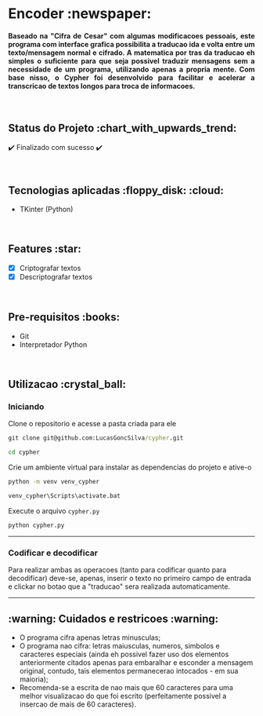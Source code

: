 <h1>Encoder :newspaper: </h1>

<h4 align='justify'>Baseado na "Cifra de Cesar" com algumas modificacoes pessoais, este programa com interface grafica possibilita a traducao ida e volta entre um texto/mensagem normal e cifrado.
A matematica por tras da traducao eh simples o suficiente para que seja possivel traduzir mensagens sem a necessidade de um programa, utilizando apenas a propria mente. Com base nisso, o Cypher foi desenvolvido para facilitar e acelerar a transcricao de textos longos para troca de informacoes.</h4>

<br>

<h2>Status do Projeto :chart_with_upwards_trend: </h2>

:heavy_check_mark: Finalizado com sucesso :heavy_check_mark:

<!-- :construction: Em andamento :construction: -->

<!-- :link: Confira [aqui](website). :link: -->

<br>

<h2>Tecnologias aplicadas :floppy_disk: :cloud: </h2>

<ul>
<li>TKinter (Python)</li>
</ul>

<br>

<h2>Features :star: </h2>

- [x] Criptografar textos
- [x] Descriptografar textos

<br>

<h2>Pre-requisitos :books: </h2>

<!-- Nenhuma ferramenta de pre-requisito necessaria. -->

<ul>
<li>Git</li>
<li>Interpretador Python</li>
</ul>

<br>

<h2>Utilizacao :crystal_ball: </h2>

<h3>Iniciando</h3>

Clone o repositorio e acesse a pasta criada para ele
```cmd
git clone git@github.com:LucasGoncSilva/cypher.git

cd cypher
```

Crie um ambiente virtual para instalar as dependencias do projeto e ative-o
```cmd
python -m venv venv_cypher

venv_cypher\Scripts\activate.bat
```

Execute o arquivo `cypher.py`
```cmd
python cypher.py
```


---

<h3>Codificar e decodificar</h3>

Para realizar ambas as operacoes (tanto para codificar quanto para decodificar) deve-se, apenas, inserir o texto no primeiro campo de entrada e clickar no botao que a "traducao" sera realizada automaticamente.

---

<h2> :warning: Cuidados e restricoes :warning: </h2>

* O programa cifra apenas letras minusculas;
* O programa nao cifra: letras maiusculas, numeros, simbolos e caracteres especiais (ainda eh possivel fazer uso dos elementos anteriormente citados apenas para embaralhar e esconder a mensagem original, contudo, tais elementos permanecerao intocados - em sua maioria);
* Recomenda-se a escrita de nao mais que 60 caracteres para uma melhor visualizacao do que foi escrito (perfeitamente possivel a insercao de mais de 60 caracteres). 